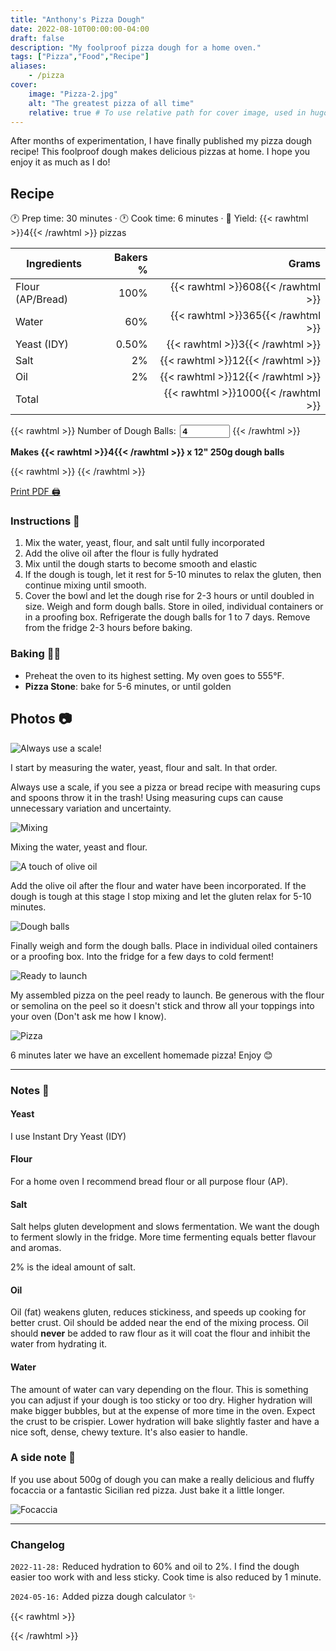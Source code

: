 ```yaml
---
title: "Anthony's Pizza Dough"
date: 2022-08-10T00:00:00-04:00
draft: false
description: "My foolproof pizza dough for a home oven."
tags: ["Pizza","Food","Recipe"]
aliases:
    - /pizza
cover:
    image: "Pizza-2.jpg"
    alt: "The greatest pizza of all time"
    relative: true # To use relative path for cover image, used in hugo Page-bundles
---
```


After months of experimentation, I have finally published my pizza dough recipe! This foolproof dough makes delicious pizzas at home. I hope you enjoy it as much as I do!

## Recipe

🕐 Prep time: 30 minutes · 🕐 Cook time: 6 minutes · 🍕 Yield: {{< rawhtml >}}<span id="yield">4</span>{{< /rawhtml >}} pizzas

| Ingredients   | Bakers % | Grams |
| ------------- | -------: | ----: |
| Flour (AP/Bread) | 100%  | {{< rawhtml >}}<span id="flour">608</span>{{< /rawhtml >}} |
| Water         | 60%      | {{< rawhtml >}}<span id="water">365</span>{{< /rawhtml >}} |
| Yeast (IDY)   | 0.50%    | {{< rawhtml >}}<span id="yeast">3</span>{{< /rawhtml >}} |
| Salt          | 2%       | {{< rawhtml >}}<span id="salt">12</span>{{< /rawhtml >}} |
| Oil           | 2%       | {{< rawhtml >}}<span id="oil">12</span>{{< /rawhtml >}} |
| Total         |          | {{< rawhtml >}}<span id="total">1000</span>{{< /rawhtml >}} |

{{< rawhtml >}}
    <label for="numBalls" style="padding-right: 0.2em;">Number of Dough Balls:</label>
    <input type="number" id="numBalls" value="4" min="1" oninput="calculateIngredients()" style="width:80px; font-weight: bold;">
{{< /rawhtml >}}

**Makes {{< rawhtml >}}<span id="doughBalls">4</span>{{< /rawhtml >}} x 12" 250g dough balls**

{{< rawhtml >}}
       <script>
        function calculateIngredients() {
            const numBalls = document.getElementById('numBalls').value;
            const doughWeight = 250; // Weight of each dough ball in grams
            const totalDoughWeight = numBalls * doughWeight;
            const flour = totalDoughWeight / (1 + 0.60 + 0.005 + 0.02 + 0.02);
            const water = flour * 0.60;
            const yeast = flour * 0.005;
            const salt = flour * 0.02;
            const oil = flour * 0.02;
            const totalWeight = flour + water + yeast + salt + oil;
            document.getElementById('flour').textContent = Math.round(flour);
            document.getElementById('water').textContent = Math.round(water);
            document.getElementById('yeast').textContent = Math.round(yeast);
            document.getElementById('salt').textContent = Math.round(salt);
            document.getElementById('oil').textContent = Math.round(oil);
            document.getElementById('total').textContent = Math.round(totalWeight);
            document.getElementById('doughBalls').textContent = numBalls;
            document.getElementById('yield').textContent = numBalls;
        }
        // Initial calculation
        calculateIngredients();
    </script>
{{< /rawhtml >}}

[Print PDF 🖨️](pizza.pdf)

### Instructions 🍕

1. Mix the water, yeast, flour, and salt until fully incorporated
2. Add the olive oil after the flour is fully hydrated
3. Mix until the dough starts to become smooth and elastic
4. If the dough is tough, let it rest for 5-10 minutes to relax the gluten, then continue mixing until smooth.
5. Cover the bowl and let the dough  rise for 2-3 hours or until doubled in size. Weigh and form dough balls. Store in oiled, individual containers or in a proofing box. Refrigerate the dough balls for 1 to 7 days. Remove from the fridge 2-3 hours before baking.

### Baking 👨‍🍳

* Preheat the oven to its highest setting. My oven goes to 555°F.
* **Pizza Stone**: bake for 5-6 minutes, or until golden

## Photos 📷

![Always use a scale!](Pizza-3.jpg)

I start by measuring the water, yeast, flour and salt. In that order.

Always use a scale, if you see a pizza or bread recipe with measuring cups and spoons throw it in the trash! Using measuring cups can cause unnecessary variation and uncertainty.
 
![Mixing](Pizza-4.jpg)

Mixing the water, yeast and flour.

![A touch of olive oil](Pizza-6.jpg)

Add the olive oil after the flour and water have been incorporated. If the dough is tough at this stage I stop mixing and let the gluten relax for 5-10 minutes.

![Dough balls](Pizza-7.jpg)

Finally weigh and form the dough balls. Place in individual oiled containers or a proofing box. Into the fridge for a few days to cold ferment!

![Ready to launch](Pizza-1.jpg)

My assembled pizza on the peel ready to launch. Be generous with the flour or semolina on the peel so it doesn't stick and throw all your toppings into your oven (Don't ask me how I know).

![Pizza](Pizza-2.jpg)

6 minutes later we have an excellent homemade pizza! Enjoy 😊

---

### Notes 📝

#### Yeast

I use Instant Dry Yeast (IDY)

#### Flour

For a home oven I recommend bread flour or all purpose flour (AP).   

#### Salt

Salt helps gluten development and slows fermentation. We want the dough to ferment slowly in the fridge. More time fermenting equals better flavour and aromas. 

2% is the ideal amount of salt.

#### Oil

Oil (fat) weakens gluten, reduces stickiness, and speeds up cooking for better crust. Oil should be added near the end of the mixing process. Oil should **never** be added to raw flour as it will coat the flour and inhibit the water from hydrating it. 

#### Water

The amount of water can vary depending on the flour. This is something you can adjust if your dough is too sticky or too dry. Higher hydration will make bigger bubbles, but at the expense of more time in the oven. Expect the crust to be crispier. Lower hydration will bake slightly faster and have a nice soft, dense, chewy texture. It's also easier to handle.


### A side note 📝

If you use about 500g of dough you can make a really delicious and fluffy focaccia or a fantastic Sicilian red pizza. Just bake it a little longer.

![Focaccia](focaccia-min.jpg)

---

### Changelog

`2022-11-28:` Reduced hydration to 60% and oil to 2%. I find the dough easier too work with and less sticky. Cook time is also reduced by 1 minute.

`2024-05-16:` Added pizza dough calculator ✨

{{< rawhtml >}}
<script type="application/ld+json">
{
	"@context": "http://schema.org/",
	"@type": "Recipe",
	"name": "Anthony's Pizza Dough",
	"image": [
		"https://diiorio.me/posts/pizza/Pizza-2.jpg"
	],
	"recipeCategory": "dinner",
	"recipeCuisine": "Italian",
	"prepTime": "PT30M",
	"cookTime": "PT6M",
	"totalTime": "PT1H",
	"recipeYield": "4",
	"datePublished": "2024-07-08",
	"description": "After months of experimentation, I have finally published my pizza dough recipe! This foolproof dough makes delicious pizzas at home. I hope you enjoy it as much as I do!",
	"keywords": "pizza, dough, italian",
	"author": {
		"@type": "Person",
		"name": "Anthony Di Iorio"
	},
	"recipeIngredient": [
		"608g of Flour (All Purpose/Bread Flour)",
		"365g of Water",
		"3g of Instant Dry Yeast",
		"12g of Salt",
		"12g of Oil"
	],
	"recipeInstructions": [
		{
			"@type": "HowToStep",
			"text": "Mix the water, yeast, flour, and salt until fully incorporated.",
            "image": "https://diiorio.me/posts/pizza/Pizza-4.jpg"
		},
		{
			"@type": "HowToStep",
			"text": "Add the olive oil after the flour is fully hydrated.",
            "image": "https://diiorio.me/posts/pizza/Pizza-6.jpg"
		},
		{
			"@type": "HowToStep",
			"text": "Mix until the dough starts to become smooth and elastic. If the dough is tough, let it rest for 5-10 minutes to relax the gluten, then continue mixing until smooth."
		},
		{
			"@type": "HowToStep",
			"text": "Cover the bowl and let the dough rise for 2-3 hours or until doubled in size. Weigh and form dough balls. Store in oiled, individual containers or in a proofing box. Refrigerate the dough balls for 1 to 7 days. Remove from the fridge 2-3 hours before baking.",
            "image": "https://diiorio.me/posts/pizza/Pizza-7.jpg"
		},
		{
			"@type": "HowToStep",
			"text": "Baking: Preheat the oven to its highest setting. My oven goes to 555°F. Bake on a pizza stone for 5 to 6 minutes, or until golden.",
            "image": "https://diiorio.me/posts/pizza/Pizza-1.jpg"
		}
	]
}
</script>
{{< /rawhtml >}}
